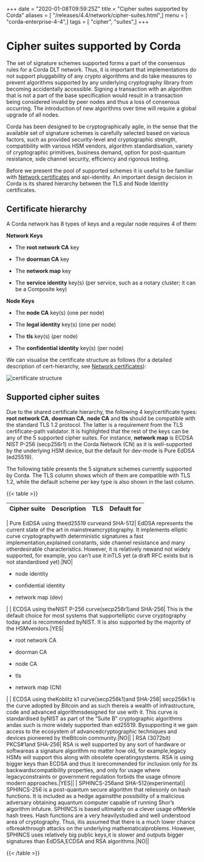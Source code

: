+++
date = "2020-01-08T09:59:25Z"
title = "Cipher suites supported by Corda"
aliases = [ "/releases/4.4/network/cipher-suites.html",]
menu = [ "corda-enterprise-4-4",]
tags = [ "cipher", "suites",]
+++


# Cipher suites supported by Corda

The set of signature schemes supported forms a part of the consensus rules for a Corda DLT network.
            Thus, it is important that implementations do not support pluggability of any crypto algorithms and do take measures
            to prevent algorithms supported by any underlying cryptography library from becoming accidentally accessible.
            Signing a transaction with an algorithm that is not a part of the base specification would result in a transaction
            being considered invalid by peer nodes and thus a loss of consensus occurring. The introduction of new algorithms
            over time will require a global upgrade of all nodes.

Corda has been designed to be cryptographically agile, in the sense that the available set of signature schemes is
            carefully selected based on various factors, such as provided security-level and cryptographic strength, compatibility
            with various HSM vendors, algorithm standardisation, variety of cryptographic primitives, business demand, option for
            post-quantum resistance, side channel security, efficiency and rigorous testing.

Before we present the pool of supported schemes it is useful to be familiar with [Network certificates](permissioning.md)
            and api-identity. An important design decision in Corda is its shared hierarchy between the
            TLS and Node Identity certificates.


## Certificate hierarchy

A Corda network has 8 types of keys and a regular node requires 4 of them:

**Network Keys**


* The **root network CA** key


* The **doorman CA** key


* The **network map** key


* The **service identity** key(s) (per service, such as a notary cluster; it can be a Composite key)


**Node Keys**


* The **node CA** key(s) (one per node)


* The **legal identity** key(s) (one per node)


* The **tls** key(s) (per node)


* The **confidential identity** key(s) (per node)


We can visualise the certificate structure as follows (for a detailed description of cert-hierarchy,
                see [Network certificates](permissioning.md)):

![certificate structure](network/resources/certificate_structure.png "certificate structure")
## Supported cipher suites

Due to the shared certificate hierarchy, the following 4 key/certificate types: **root network CA**, **doorman CA**,
                **node CA** and **tls** should be compatible with the standard TLS 1.2 protocol. The latter is a requirement from the
                TLS certificate-path validator. It is highlighted that the rest of the keys can be any of the 5 supported cipher suites.
                For instance, **network map** is ECDSA NIST P-256 (secp256r1) in the Corda Network (CN) as it is well-supported by the
                underlying HSM device, but the default for dev-mode is Pure EdDSA (ed25519).

The following table presents the 5 signature schemes currently supported by Corda. The TLS column shows which of them
                are compatible with TLS 1.2, while the default scheme per key type is also shown in the last column.


{{< table >}}

|Cipher suite|Description|TLS|Default for|
|-------------------------|---------------------------------------------------------------|-----|-------------------------|
|
Pure EdDSA using theed25519 curveand SHA-512|
EdDSA represents the current state of the art in mainstreamcryptography. It implements elliptic curve cryptographywith deterministic signatures a fast implementation,explained constants, side channel resistance and many otherdesirable characteristics. However, it is relatively newand not widely supported, for example, you can’t use it inTLS yet (a draft RFC exists but is not standardised yet).|NO|
* node identity


* confidential identity


* network map (dev)


|
|
ECDSA using theNIST P-256 curve(secp256r1)and SHA-256|
This is the default choice for most systems that supportelliptic curve cryptography today and is recommended byNIST. It is also supported by the majority of the HSMvendors.|YES|
* root network CA


* doorman CA


* node CA


* tls


* network map (CN)


|
|
ECDSA using theKoblitz k1 curve(secp256k1)and SHA-256|
secp256k1 is the curve adopted by Bitcoin and as such thereis a wealth of infrastructure, code and advanced algorithmsdesigned for use with it. This curve is standardised byNIST as part of the “Suite B” cryptographic algorithms andas such is more widely supported than ed25519. Bysupporting it we gain access to the ecosystem of advancedcryptographic techniques and devices pioneered by theBitcoin community.|NO||
|
RSA (3072bit) PKCS#1and SHA-256|
RSA is well supported by any sort of hardware or softwareas a signature algorithm no matter how old, for example,legacy HSMs will support this along with obsolete operatingsystems. RSA is using bigger keys than ECDSA and thus it isrecommended for inclusion only for its backwardscompatibility properties, and only for usage where legacyconstraints or government regulation forbids the usage ofmore modern approaches.|YES||
|
SPHINCS-256and SHA-512(experimental)|
SPHINCS-256 is a post-quantum secure algorithm that reliesonly on hash functions. It is included as a hedge againstthe possibility of a malicious adversary obtaining aquantum computer capable of running Shor’s algorithm infuture. SPHINCS is based ultimately on a clever usage ofMerkle hash trees. Hash functions are a very heavilystudied and well understood area of cryptography. Thus, itis assumed that there is a much lower chance ofbreakthrough attacks on the underlying mathematicalproblems. However, SPHINCS uses relatively big public keys,it is slower and outputs bigger signatures than EdDSA,ECDSA and RSA algorithms.|NO||

{{< /table >}}

